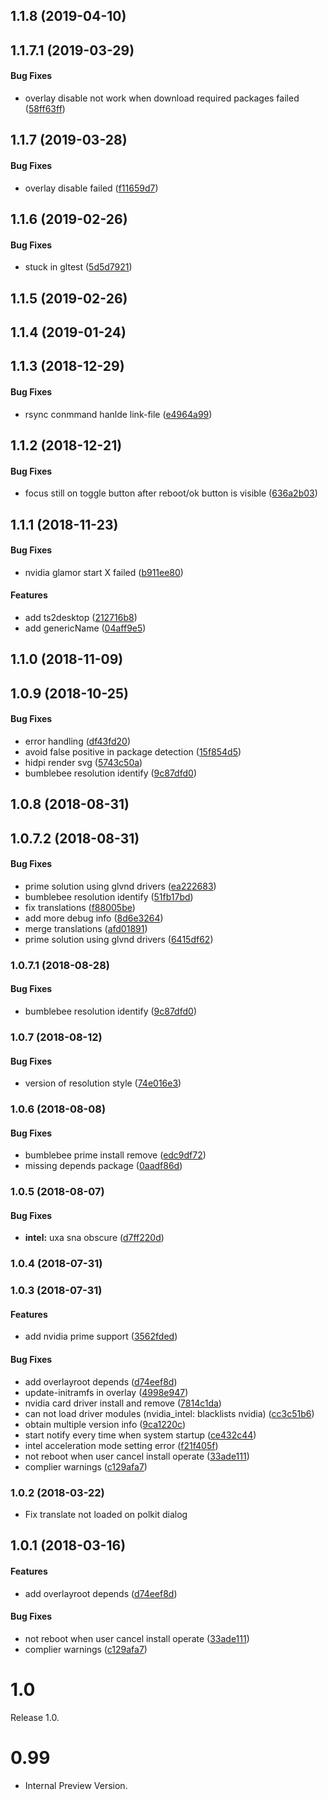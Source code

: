 <a name="1.1.8"></a>
## 1.1.8 (2019-04-10)




<a name="1.1.7.1"></a>
## 1.1.7.1 (2019-03-29)


#### Bug Fixes

*   overlay disable not work when download required packages failed ([58ff63ff](58ff63ff))



<a name="1.1.7"></a>
## 1.1.7 (2019-03-28)


#### Bug Fixes

*   overlay disable failed ([f11659d7](f11659d7))



<a name="1.1.6"></a>
## 1.1.6 (2019-02-26)


#### Bug Fixes

*   stuck in gltest ([5d5d7921](5d5d7921))



<a name="1.1.5"></a>
## 1.1.5 (2019-02-26)




<a name="1.1.4"></a>
## 1.1.4 (2019-01-24)




<a name="1.1.3"></a>
## 1.1.3 (2018-12-29)


#### Bug Fixes

*   rsync conmmand hanlde link-file ([e4964a99](e4964a99))



<a name="1.1.2"></a>
## 1.1.2 (2018-12-21)


#### Bug Fixes

*   focus still on toggle button after reboot/ok button is visible ([636a2b03](636a2b03))



<a name="1.1.1"></a>
## 1.1.1 (2018-11-23)


#### Bug Fixes

*   nvidia glamor start X failed ([b911ee80](b911ee80))

#### Features

*   add ts2desktop ([212716b8](212716b8))
*   add genericName ([04aff9e5](04aff9e5))



<a name="1.1.0"></a>
## 1.1.0 (2018-11-09)




<a name="1.0.9"></a>
## 1.0.9 (2018-10-25)


#### Bug Fixes

*   error handling ([df43fd20](df43fd20))
*   avoid false positive in package detection ([15f854d5](15f854d5))
*   hidpi render svg ([5743c50a](5743c50a))
*   bumblebee resolution identify ([9c87dfd0](9c87dfd0))



<a name="1.0.8"></a>
## 1.0.8 (2018-08-31)


<a name="1.0.7.2"></a>
## 1.0.7.2 (2018-08-31)


#### Bug Fixes

*   prime solution using glvnd drivers ([ea222683](ea222683))
*   bumblebee resolution identify ([51fb17bd](51fb17bd))
*   fix translations ([f88005be](f88005be))
*   add more debug info ([8d6e3264](8d6e3264))
*   merge translations ([afd01891](afd01891))
*   prime solution using glvnd drivers ([6415df62](6415df62))



<a name="1.0.7.1"></a>
### 1.0.7.1 (2018-08-28)


#### Bug Fixes

*   bumblebee resolution identify ([9c87dfd0](9c87dfd0))



<a name="1.0.7"></a>
### 1.0.7 (2018-08-12)


#### Bug Fixes

*   version of resolution style ([74e016e3](74e016e3))



<a name="1.0.6"></a>
### 1.0.6 (2018-08-08)


#### Bug Fixes

*   bumblebee prime install remove ([edc9df72](edc9df72))
*   missing depends package ([0aadf86d](0aadf86d))



<a name="1.0.5"></a>
### 1.0.5 (2018-08-07)


#### Bug Fixes

* **intel:**  uxa sna obscure ([d7ff220d](d7ff220d))



<a name="1.0.4"></a>
### 1.0.4 (2018-07-31)




<a name="1.0.3"></a>
### 1.0.3 (2018-07-31)


#### Features

*   add nvidia prime support ([3562fded](3562fded))

#### Bug Fixes

*   add overlayroot depends ([d74eef8d](d74eef8d))
*   update-initramfs in overlay ([4998e947](4998e947))
*   nvidia card driver install and remove ([7814c1da](7814c1da))
*   can not load driver modules (nvidia_intel: blacklists nvidia) ([cc3c51b6](cc3c51b6))
*   obtain multiple version info ([9ca1220c](9ca1220c))
*   start notify every time when system startup ([ce432c44](ce432c44))
*   intel acceleration mode setting error ([f21f405f](f21f405f))
*   not reboot when user cancel install operate ([33ade111](33ade111))
*   complier warnings ([c129afa7](c129afa7))


<a name="1.0.2"></a>
### 1.0.2 (2018-03-22)

*   Fix translate not loaded on polkit dialog


<a name="1.0.1"></a>
## 1.0.1 (2018-03-16)


#### Features

*   add overlayroot depends ([d74eef8d](d74eef8d))

#### Bug Fixes

*   not reboot when user cancel install operate ([33ade111](33ade111))
*   complier warnings ([c129afa7](c129afa7))



# 1.0
  Release 1.0.

# 0.99
- Internal Preview Version.
